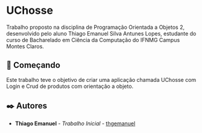 # UChosse

Trabalho proposto na disciplina de Programação Orientada a Objetos 2, desenvolvido pelo aluno Thiago Emanuel Silva Antunes Lopes, estudante do curso de Bacharelado em Ciência da Computação do IFNMG Campus Montes Claros.

## 🚀 Começando

Este trabalho teve o objetivo de criar uma aplicação chamada UChosse com Login e Crud de produtos com orientação a objeto.

## ✒️ Autores

* **Thiago Emanuel** - *Trabalho Inicial* - [thgemanuel](https://github.com/thgemanuel)
